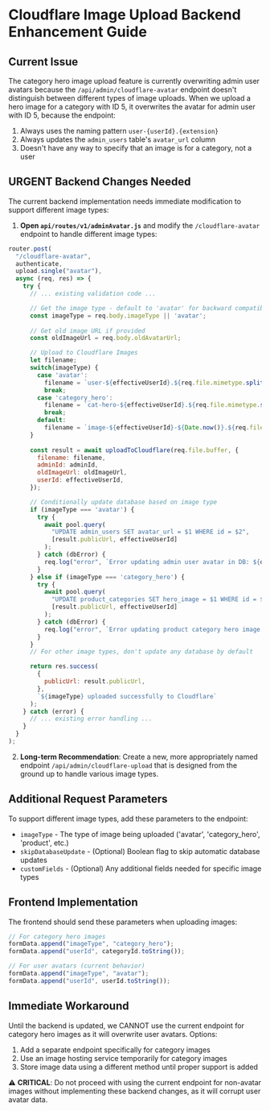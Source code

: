 # Cloudflare Image Upload Backend Enhancement Guide

## Current Issue
The category hero image upload feature is currently overwriting admin user avatars because the `/api/admin/cloudflare-avatar` endpoint doesn't distinguish between different types of image uploads. When we upload a hero image for a category with ID 5, it overwrites the avatar for admin user with ID 5, because the endpoint:

1. Always uses the naming pattern `user-{userId}.{extension}`
2. Always updates the `admin_users` table's `avatar_url` column
3. Doesn't have any way to specify that an image is for a category, not a user

## URGENT Backend Changes Needed
The current backend implementation needs immediate modification to support different image types:

1. **Open `api/routes/v1/adminAvatar.js`** and modify the `/cloudflare-avatar` endpoint to handle different image types:

```javascript
router.post(
  "/cloudflare-avatar",
  authenticate,
  upload.single("avatar"),
  async (req, res) => {
    try {
      // ... existing validation code ...

      // Get the image type - default to 'avatar' for backward compatibility
      const imageType = req.body.imageType || 'avatar';
      
      // Get old image URL if provided
      const oldImageUrl = req.body.oldAvatarUrl;

      // Upload to Cloudflare Images
      let filename;
      switch(imageType) {
        case 'avatar':
          filename = `user-${effectiveUserId}.${req.file.mimetype.split("/")[1]}`;
          break;
        case 'category_hero':
          filename = `cat-hero-${effectiveUserId}.${req.file.mimetype.split("/")[1]}`;
          break;
        default:
          filename = `image-${effectiveUserId}-${Date.now()}.${req.file.mimetype.split("/")[1]}`;
      }
      
      const result = await uploadToCloudflare(req.file.buffer, {
        filename: filename,
        adminId: adminId,
        oldImageUrl: oldImageUrl,
        userId: effectiveUserId,
      });

      // Conditionally update database based on image type
      if (imageType === 'avatar') {
        try {
          await pool.query(
            "UPDATE admin_users SET avatar_url = $1 WHERE id = $2",
            [result.publicUrl, effectiveUserId]
          );
        } catch (dbError) {
          req.log("error", `Error updating admin user avatar in DB: ${dbError.message}`, { error: dbError });
        }
      } else if (imageType === 'category_hero') {
        try {
          await pool.query(
            "UPDATE product_categories SET hero_image = $1 WHERE id = $2",
            [result.publicUrl, effectiveUserId]
          );
        } catch (dbError) {
          req.log("error", `Error updating product category hero image in DB: ${dbError.message}`, { error: dbError });
        }
      }
      // For other image types, don't update any database by default

      return res.success(
        {
          publicUrl: result.publicUrl,
        },
        `${imageType} uploaded successfully to Cloudflare`
      );
    } catch (error) {
      // ... existing error handling ...
    }
  }
);
```

2. **Long-term Recommendation**: Create a new, more appropriately named endpoint `/api/admin/cloudflare-upload` that is designed from the ground up to handle various image types.

## Additional Request Parameters
To support different image types, add these parameters to the endpoint:

* `imageType` - The type of image being uploaded ('avatar', 'category_hero', 'product', etc.)
* `skipDatabaseUpdate` - (Optional) Boolean flag to skip automatic database updates
* `customFields` - (Optional) Any additional fields needed for specific image types

## Frontend Implementation
The frontend should send these parameters when uploading images:

```typescript
// For category hero images
formData.append("imageType", "category_hero");
formData.append("userId", categoryId.toString());

// For user avatars (current behavior)
formData.append("imageType", "avatar");
formData.append("userId", userId.toString());
```

## Immediate Workaround
Until the backend is updated, we CANNOT use the current endpoint for category hero images as it will overwrite user avatars. Options:

1. Add a separate endpoint specifically for category images
2. Use an image hosting service temporarily for category images
3. Store image data using a different method until proper support is added

⚠️ **CRITICAL**: Do not proceed with using the current endpoint for non-avatar images without implementing these backend changes, as it will corrupt user avatar data.
